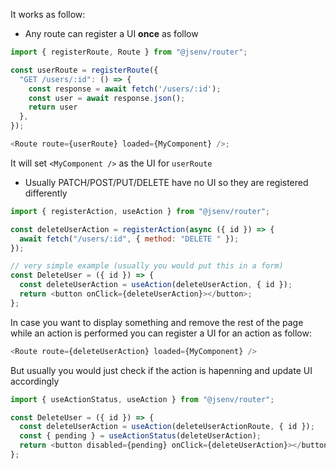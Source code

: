 It works as follow:

- Any route can register a UI **once** as follow

```js
import { registerRoute, Route } from "@jsenv/router";

const userRoute = registerRoute({
  "GET /users/:id": () => {
    const response = await fetch('/users/:id');
    const user = await response.json();
    return user
  },
});

<Route route={userRoute} loaded={MyComponent} />;
```

It will set `<MyComponent />` as the UI for `userRoute`

- Usually PATCH/POST/PUT/DELETE have no UI so they are registered differently

```js
import { registerAction, useAction } from "@jsenv/router";

const deleteUserAction = registerAction(async ({ id }) => {
  await fetch("/users/:id", { method: "DELETE " });
});

// very simple example (usually you would put this in a form)
const DeleteUser = ({ id }) => {
  const deleteUserAction = useAction(deleteUserAction, { id });
  return <button onClick={deleteUserAction}></button>;
};
```

In case you want to display something and remove the rest of the page while an action is performed you can register a UI for an action as follow:

```js
<Route route={deleteUserAction} loaded={MyComponent} />
```

But usually you would just check if the action is hapenning and update UI accordingly

```js
import { useActionStatus, useAction } from "@jsenv/router";

const DeleteUser = ({ id }) => {
  const deleteUserAction = useAction(deleteUserActionRoute, { id });
  const { pending } = useActionStatus(deleteUserAction);
  return <button disabled={pending} onClick={deleteUserAction}></button>;
};
```
